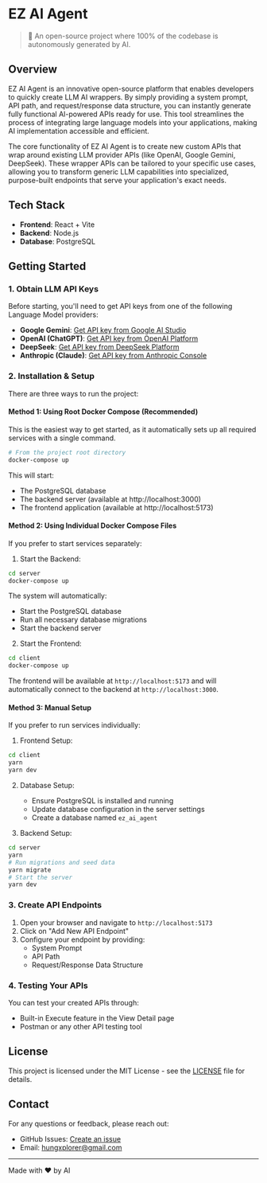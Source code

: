 # EZ AI Agent

> 🤖 An open-source project where 100% of the codebase is autonomously generated by AI.

## Overview

EZ AI Agent is an innovative open-source platform that enables developers to quickly create LLM AI wrappers. By simply providing a system prompt, API path, and request/response data structure, you can instantly generate fully functional AI-powered APIs ready for use. This tool streamlines the process of integrating large language models into your applications, making AI implementation accessible and efficient.

The core functionality of EZ AI Agent is to create new custom APIs that wrap around existing LLM provider APIs (like OpenAI, Google Gemini, DeepSeek). These wrapper APIs can be tailored to your specific use cases, allowing you to transform generic LLM capabilities into specialized, purpose-built endpoints that serve your application's exact needs.

## Tech Stack

- **Frontend**: React + Vite
- **Backend**: Node.js
- **Database**: PostgreSQL

## Getting Started

### 1. Obtain LLM API Keys

Before starting, you'll need to get API keys from one of the following Language Model providers:

- **Google Gemini**: [Get API key from Google AI Studio](https://makersuite.google.com/app/apikey)
- **OpenAI (ChatGPT)**: [Get API key from OpenAI Platform](https://platform.openai.com/api-keys)
- **DeepSeek**: [Get API key from DeepSeek Platform](https://platform.deepseek.com/)
- **Anthropic (Claude)**: [Get API key from Anthropic Console](https://console.anthropic.com/keys)

### 2. Installation & Setup

There are three ways to run the project:

#### Method 1: Using Root Docker Compose (Recommended)

This is the easiest way to get started, as it automatically sets up all required services with a single command.

```bash
# From the project root directory
docker-compose up
```

This will start:

- The PostgreSQL database
- The backend server (available at http://localhost:3000)
- The frontend application (available at http://localhost:5173)

#### Method 2: Using Individual Docker Compose Files

If you prefer to start services separately:

1. Start the Backend:

```bash
cd server
docker-compose up
```

The system will automatically:

- Start the PostgreSQL database
- Run all necessary database migrations
- Start the backend server

2. Start the Frontend:

```bash
cd client
docker-compose up
```

The frontend will be available at `http://localhost:5173` and will automatically connect to the backend at `http://localhost:3000`.

#### Method 3: Manual Setup

If you prefer to run services individually:

1. Frontend Setup:

```bash
cd client
yarn
yarn dev
```

2. Database Setup:

   - Ensure PostgreSQL is installed and running
   - Update database configuration in the server settings
   - Create a database named `ez_ai_agent`

3. Backend Setup:

```bash
cd server
yarn
# Run migrations and seed data
yarn migrate
# Start the server
yarn dev
```

### 3. Create API Endpoints

1. Open your browser and navigate to `http://localhost:5173`
2. Click on "Add New API Endpoint"
3. Configure your endpoint by providing:
   - System Prompt
   - API Path
   - Request/Response Data Structure

### 4. Testing Your APIs

You can test your created APIs through:

- Built-in Execute feature in the View Detail page
- Postman or any other API testing tool

## License

This project is licensed under the MIT License - see the [LICENSE](LICENSE) file for details.

## Contact

For any questions or feedback, please reach out:

- GitHub Issues: [Create an issue](https://github.com/hungxplorer/ez-ai-agent/issues)
- Email: hungxplorer@gmail.com

---

Made with ❤️ by AI
